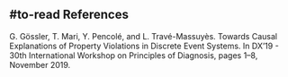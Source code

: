 #to-read 
References
---
G. Gössler, T. Mari, Y. Pencolé, and L. Travé-Massuyès. Towards Causal Explanations of
Property Violations in Discrete Event Systems. In DX’19 - 30th International Workshop on
Principles of Diagnosis, pages 1–8, November 2019.